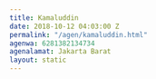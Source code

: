 ```yaml
---
title: Kamaluddin
date: 2018-10-12 04:03:00 Z
permalink: "/agen/kamaluddin.html"
agenwa: 6281382134734
agenalamat: Jakarta Barat
layout: static
---
```


